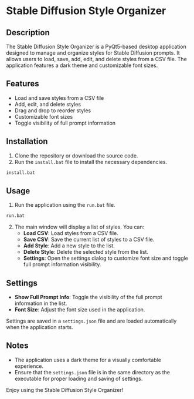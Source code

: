 # Stable Diffusion Style Organizer

## Description
The Stable Diffusion Style Organizer is a PyQt5-based desktop application designed to manage and organize styles for Stable Diffusion prompts. It allows users to load, save, add, edit, and delete styles from a CSV file. The application features a dark theme and customizable font sizes.

## Features
- Load and save styles from a CSV file
- Add, edit, and delete styles
- Drag and drop to reorder styles
- Customizable font sizes
- Toggle visibility of full prompt information

## Installation

1. Clone the repository or download the source code.
2. Run the `install.bat` file to install the necessary dependencies.

```bat
install.bat
```

## Usage

1. Run the application using the `run.bat` file.

```bat
run.bat
```

2. The main window will display a list of styles. You can:
    - **Load CSV**: Load styles from a CSV file.
    - **Save CSV**: Save the current list of styles to a CSV file.
    - **Add Style**: Add a new style to the list.
    - **Delete Style**: Delete the selected style from the list.
    - **Settings**: Open the settings dialog to customize font size and toggle full prompt information visibility.

## Settings
- **Show Full Prompt Info**: Toggle the visibility of the full prompt information in the list.
- **Font Size**: Adjust the font size used in the application.

Settings are saved in a `settings.json` file and are loaded automatically when the application starts.

## Notes
- The application uses a dark theme for a visually comfortable experience.
- Ensure that the `settings.json` file is in the same directory as the executable for proper loading and saving of settings.

Enjoy using the Stable Diffusion Style Organizer!
